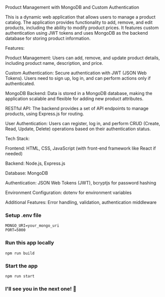 Product Management with MongoDB and Custom Authentication

This is a dynamic web application that allows users to manage a product catalog. The application provides functionality to add, remove, and edit products, including the ability to modify product prices. It features custom authentication using JWT tokens and uses MongoDB as the backend database for storing product information.

Features:

Product Management: Users can add, remove, and update product details, including product name, description, and price.

Custom Authentication: Secure authentication with JWT (JSON Web Tokens). Users need to sign up, log in, and can perform actions only if authenticated.

MongoDB Backend: Data is stored in a MongoDB database, making the application scalable and flexible for adding new product attributes.

RESTful API: The backend provides a set of API endpoints to manage products, using Express.js for routing.

User Authentication: Users can register, log in, and perform CRUD (Create, Read, Update, Delete) operations based on their authentication status.

Tech Stack:

Frontend: HTML, CSS, JavaScript (with front-end framework like React if needed)

Backend: Node.js, Express.js

Database: MongoDB

Authentication: JSON Web Tokens (JWT), bcryptjs for password hashing

Environment Configuration: dotenv for environment variables

Additional Features: Error handling, validation, authentication middleware

### Setup .env file

```shell
MONGO_URI=your_mongo_uri
PORT=5000
```

### Run this app locally

```shell
npm run build
```

### Start the app

```shell
npm run start
```

### I'll see you in the next one! 🚀
